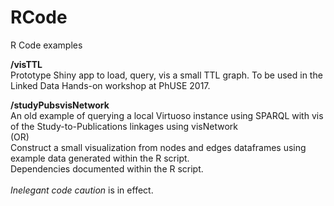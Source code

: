 # RCode
R Code examples<br>

<b>/visTTL</b> <br>
Prototype Shiny app to load, query, vis a small TTL graph. To be used in the Linked Data Hands-on workshop at PhUSE 2017.

<b>/studyPubsvisNetwork</b> <br>
   An old example of querying a local Virtuoso instance using SPARQL with vis of the Study-to-Publications linkages using visNetwork<br>
   (OR)<br>
   Construct a small visualization from nodes and edges dataframes using  example data generated within the R script.
   <br>
   Dependencies documented within the R script.<br>
   <br>
   <i>Inelegant code caution</i> is in effect.
   
   
   
